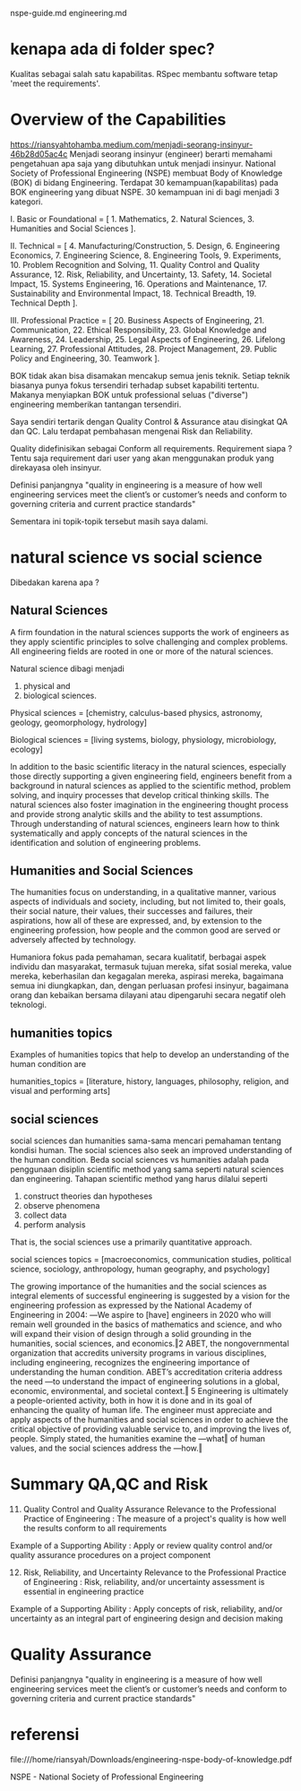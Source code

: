 nspe-guide.md
engineering.md

# kenapa ada di folder spec?
Kualitas sebagai salah satu kapabilitas. 
RSpec membantu software tetap 'meet the requirements'.

# Overview of the Capabilities
https://riansyahtohamba.medium.com/menjadi-seorang-insinyur-46b28d05ac4c
Menjadi seorang insinyur (engineer) berarti memahami pengetahuan apa saja yang dibutuhkan untuk menjadi insinyur. 
National Society of Professional Engineering (NSPE) membuat Body of Knowledge (BOK) di bidang Engineering.
Terdapat 30 kemampuan(kapabilitas) pada BOK engineering yang dibuat NSPE.
30 kemampuan ini di bagi menjadi 3 kategori. 

I. Basic or Foundational = [
	1. Mathematics, 
	2. Natural Sciences, 
	3. Humanities and Social Sciences
]. 

II. Technical = [ 
	4. Manufacturing/Construction, 
	5. Design, 
	6. Engineering Economics, 
	7. Engineering Science,
	8. Engineering Tools,
	9. Experiments, 
	10. Problem Recognition and Solving, 
	11. Quality Control and Quality Assurance, 
	12. Risk, Reliability, and Uncertainty, 
	13. Safety, 
	14. Societal Impact, 
	15. Systems Engineering, 
	16. Operations and Maintenance, 
	17. Sustainability and Environmental Impact, 
	18. Technical Breadth, 
	19. Technical Depth
].

III. Professional Practice = [ 
	20. Business Aspects of Engineering, 
	21. Communication, 
	22. Ethical Responsibility, 
	23. Global Knowledge and Awareness, 
	24. Leadership, 
	25. Legal Aspects of Engineering, 
	26. Lifelong Learning, 
	27. Professional Attitudes, 
	28. Project Management, 
	29. Public Policy and Engineering, 
	30. Teamwork
]. 


BOK tidak akan bisa disamakan mencakup semua jenis teknik.
Setiap teknik biasanya punya fokus tersendiri terhadap subset kapabiliti tertentu.
Makanya menyiapkan BOK untuk professional seluas ("diverse") engineering memberikan tantangan tersendiri. 

Saya sendiri tertarik dengan Quality Control & Assurance atau disingkat QA dan QC.
Lalu terdapat pembahasan mengenai Risk dan Reliability.

Quality didefinisikan sebagai Conform all requirements. 
Requirement siapa ? 
Tentu saja requirement dari user yang akan menggunakan produk yang direkayasa oleh insinyur.

Definisi panjangnya 
"quality in engineering is a measure of how well engineering services meet the client’s or customer’s needs and conform to governing criteria and current practice standards"

Sementara ini topik-topik tersebut masih saya dalami.

# natural science vs social science
Dibedakan karena apa ?

## Natural Sciences
A firm foundation in the natural sciences supports the work of engineers as they apply scientific principles to solve challenging and complex problems. 
All engineering fields are rooted in one or more of the natural sciences. 

Natural science dibagi menjadi 
1. physical and 
2. biological sciences. 

Physical sciences = [chemistry, calculus-based physics, astronomy, geology, geomorphology, hydrology] 

Biological sciences =  [living systems, biology, physiology, microbiology,  ecology]

In addition to the basic scientific literacy in the natural sciences, especially those directly supporting a given engineering field, engineers benefit from a background in natural sciences as applied to the scientific method, problem solving, and inquiry processes that develop critical thinking skills. The natural sciences also foster imagination in the engineering thought process and provide strong analytic skills and the ability to test assumptions. Through understanding of natural sciences, engineers learn how to think systematically and apply concepts of the natural sciences in the identification and solution of engineering problems.

## Humanities and Social Sciences
The humanities focus on understanding, in a qualitative manner, various aspects of individuals and society, including, but not limited to, their goals, their social nature, their values, their successes and failures, their aspirations, how all of these are expressed, and, by extension to the engineering profession, how people and the common good are served or adversely affected by technology. 

Humaniora fokus pada pemahaman, secara kualitatif, berbagai aspek individu dan masyarakat, termasuk tujuan mereka, sifat sosial mereka, value mereka, keberhasilan dan kegagalan mereka, aspirasi mereka, bagaimana semua ini diungkapkan, dan, dengan perluasan profesi insinyur, bagaimana orang dan kebaikan bersama dilayani atau dipengaruhi secara negatif oleh teknologi.
## humanities topics
Examples of humanities topics that help to develop an understanding of the human condition are 

humanities_topics =  [literature, history, languages, philosophy, religion, and visual and performing arts]
## social sciences
social sciences dan humanities sama-sama mencari pemahaman tentang kondisi human.
The social sciences also seek an improved understanding of the human condition. 
Beda social sciences vs humanities adalah pada penggunaan disiplin scientific method yang sama seperti natural sciences dan engineering.
Tahapan scientific method yang harus dilalui seperti 
1. construct theories dan hypotheses
2. observe phenomena
3. collect data
4. perform analysis

That is, the social sciences use a primarily quantitative approach. 

social sciences topics = [macroeconomics, communication studies, political science, sociology, anthropology, human geography, and psychology]

The growing importance of the humanities and the social sciences as integral elements of
successful engineering is suggested by a vision for the engineering profession as expressed by
the National Academy of Engineering in 2004: ―We aspire to [have] engineers in 2020 who will
remain well grounded in the basics of mathematics and science, and who will expand their vision
of design through a solid grounding in the humanities, social sciences, and economics.‖2 ABET,
the nongovernmental organization that accredits university programs in various disciplines,
including engineering, recognizes the engineering importance of understanding the human
condition. ABET’s accreditation criteria address the need ―to understand the impact of
engineering solutions in a global, economic, environmental, and societal context.‖
5
Engineering is ultimately a people-oriented activity, both in how it is done and in its goal of
enhancing the quality of human life. The engineer must appreciate and apply aspects of the
humanities and social sciences in order to achieve the critical objective of providing valuable
service to, and improving the lives of, people. Simply stated, the humanities examine the ―what‖
of human values, and the social sciences address the ―how.‖ 
# Summary QA,QC and Risk

11. Quality Control and Quality Assurance
Relevance to the Professional Practice of Engineering : 
The measure of a project's quality is how well the results conform to all requirements

Example of a Supporting Ability : 
Apply or review quality control and/or quality assurance procedures on a project component

12. Risk, Reliability, and Uncertainty
Relevance to the Professional Practice of Engineering :
Risk, reliability, and/or uncertainty assessment is essential in engineering practice

Example of a Supporting Ability :
Apply concepts of risk, reliability, and/or uncertainty as an integral part of engineering design and decision making

# Quality Assurance
Definisi panjangnya 
"quality in engineering is a measure of how well engineering services meet the client’s or customer’s needs and conform to governing criteria and current practice standards"

# referensi 
file:///home/riansyah/Downloads/engineering-nspe-body-of-knowledge.pdf

NSPE - National Society of Professional Engineering
